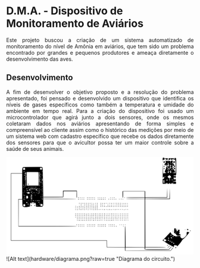 # D.M.A. - Dispositivo de Monitoramento de Aviários

<p style="text-align: justify;">Este projeto buscou a criação de um sistema automatizado de monitoramento do nível de Amônia em aviários, que tem sido um problema encontrado por grandes e pequenos produtores e ameaça diretamente o desenvolvimento das aves.</p>

## Desenvolvimento
<p style="text-align: justify;">A fim de desenvolver o objetivo proposto e a resolução do problema apresentado, foi pensado e desenvolvido um dispositivo que identifica os níveis de gases específicos como também a temperatura e umidade do ambiente em tempo real. Para a criação do dispositivo foi usado um microcontrolador que agirá junto a dois sensores, onde os mesmos coletaram dados nos aviários apresentando de forma simples e
compreensível ao cliente assim como o histórico das medições por meio de um sistema web com cadastro específico que recebe os dados diretamente dos sensores para que o avicultor possa ter um maior controle sobre a saúde de seus animais.</p>

<div style="display: inline_block">
    <img src="hardware/diagrama.svg" alt="Diagrama do circuito.">
    ![Alt text](hardware/diagrama.png?raw=true "Diagrama do circuito.")
</div>
